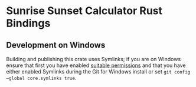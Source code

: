 # Sunrise Sunset Calculator Rust Bindings


## Development on Windows

Building and publishing this crate uses Symlinks; if you are on Windows ensure that first you have enabled 
[suitable permissions](https://github.com/git-for-windows/git/wiki/Symbolic-Links) and that you have either
enabled Symlinks during the Git for Windows install or set `git config –global core.symlinks true`.
